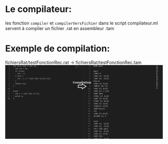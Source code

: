 # Le compilateur:
les fonction `compiler` et `compilerVersFichier` dans le script compilateur.ml servent à compiler un fichier .rat en assembleur .tam 

# Exemple de compilation:
 fichiersRat/testFonctionRec.rat -> fichiersRat/testFonctionRec.tam 
 ![Exemple de compilation](result_image.png)
